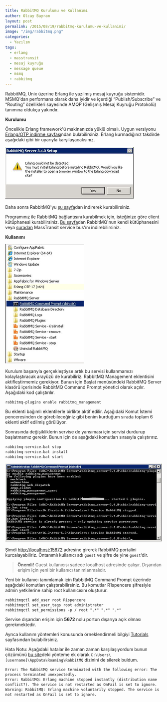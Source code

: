 ```yaml
---
title: RabbitMQ Kurulumu ve Kullanımı
author: Olcay Bayram
layout: post
permalink: /2015/08/19/rabbitmq-kurulumu-ve-kullanimi/
image: "/img/rabbitmq.png"
categories:
  - Yazılım
tags:
  - erlang
  - masstransit
  - mesaj kuyruğu
  - message queue
  - msmq
  - rabbitmq
---
```

RabbitMQ, Unix üzerine Erlang ile yazılmış mesaj kuyruğu sistemidir. MSMQ'dan performans olarak daha iyidir ve içerdiği &#8220;Publish/Subscribe&#8221; ve &#8220;Routing&#8221; özellikleri sayesinde AMQP (Gelişmiş Mesaj Kuyruğu Protokolü) tanımına oldukça yakındır.

**Kurulumu**

Öncelikle Erlang framework'ü makinanızda yüklü olmalı. Uygun versiyonu <a href="http://www.erlang.org/download.html" target="_blank">Erlang/OTP indirme sayfası</a>ndan bulabilirsiniz. Erlang kurmadığınız takdirde aşağıdaki gibi bir uyarıyla karşılaşacaksınız.

![Erlang bulunamadı hatası](/wp-content/uploads/2014/11/ErlangNotFound.jpg)

Daha sonra RabbitMQ'yu <a href="http://www.rabbitmq.com/download.html" target="_blank">şu sayfa</a>dan indirerek kurabilirsiniz.

Programınız ile RabbitMQ bağlantısını kurabilmek için, isteğinize göre client kütüphanesi kurabilirsiniz. <a href="https://www.rabbitmq.com/dotnet.html" target="_blank">Bu sayfa</a>dan RabbitMQ'nun kendi kütüphanesini veya <a href="http://masstransit.readthedocs.org/en/latest/installation/install.html" target="_blank">şuradan</a> MassTransit service bus'ını indirebilirsiniz.


**Kullanımı**

![Başlat menüsünde RabbitMQ görünümü](/wp-content/uploads/2014/11/StartMenu.jpg)

Kurulum başarıyla gerçekleştiyse artık bu servisi kullanmamızı kolaylaştıracak arayüzü de kurabiliriz. RabbitMQ Management eklentisini aktifleştirmemiz gerekiyor. Bunun için Başlat menüsündeki RabbitMQ Server klasörü içerisinde RabbitMQ Command Prompt yönetici olarak açılır. Aşağıdaki kod çalıştırılır.

    rabbitmq-plugins enable rabbitmq_management

Bu eklenti bağımlı eklentilerle birlikte aktif edilir. Aşağıdaki Komut İstemi penceresinden de görebileceğiniz gibi benim kurduğum sırada toplam 6 eklenti aktif edilmiş görülüyor.

Sonrasında değişikliklerin servise de yansıması için servisi durdurup başlatmamız gerekir. Bunun için de aşağıdaki komutları sırasıyla çalıştırırız.

    rabbitmq-service.bat stop
    rabbitmq-service.bat install
    rabbitmq-service.bat start


![RabbitMQ Komutlar](/wp-content/uploads/2014/11/RabbitMQEnablePluginsStopStart.jpg)

Şimdi <a href="http://localhost:15672" data-proofer-ignore>http://localhost:15672</a> adresine girerek RabbitMQ portalini kurcalayabiliriz. Öntanımlı kullanıcı adı `guest` ve şifre de yine `guest`&#8216;dir.

> **Önemli!** Guest kullanıcısı sadece localhost adresinde çalışır. Dışarıdan erişim için yeni bir kullanıcı tanımlanmalıdır.

Yeni bir kullanıcı tanımlamak için RabbitMQ Command Prompt üzerinde aşağıdaki komutları çalıştırabilirsiniz. Bu komutlar R1spencere şifresiyle admin yetkilerine sahip root kullanıcısını oluşturur.

    rabbitmqctl add_user root R1spencere
    rabbitmqctl set_user_tags root administrator
    rabbitmqctl set_permissions -p / root ".*" ".*" ".*"

Servise dışarıdan erişim için **5672** nolu portun dışarıya açık olması gerekmektedir.

Ayrıca kullanım yöntemleri konusunda örneklendirmeli bilgiyi [Tutorials][1] sayfasından bulabilirsiniz.

Hata Notu: Aşağıdaki hatalar ile zaman zaman karşılaşıyordum bunun çözümünü [bu site][2]deki yönteme ek olarak `C:\Users\[username]\AppData\Roaming\RabbitMQ` dizinini de silerek buldum.

    Error: The RabbitMQ service terminated with the following error: The process terminated unexpectedly.
    Error: RabbitMQ: Erlang machine stopped instantly (distribution name conflict?). The service is not restarted as OnFail is set to ignore.
    Warning: RabbitMQ: Erlang machine voluntarily stopped. The service is not restarted as OnFail is set to ignore.

 [1]: https://www.rabbitmq.com/getstarted.html
 [2]: http://plus-odin.blogspot.co.il/2013/04/erlang-machine-stopped-instantly-code.html